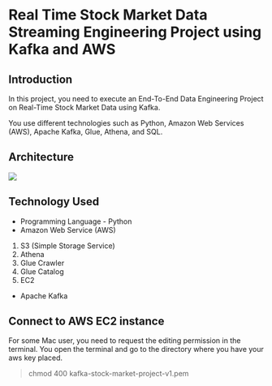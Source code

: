 # Real Time Stock Market Data Streaming Engineering Project using Kafka and AWS

## Introduction 
In this project, you need to execute an End-To-End Data Engineering Project on Real-Time Stock Market Data using Kafka.

You use different technologies such as Python, Amazon Web Services (AWS), Apache Kafka, Glue, Athena, and SQL.

## Architecture 
<img src="Architecture.jpg">

## Technology Used
- Programming Language - Python
- Amazon Web Service (AWS)
1. S3 (Simple Storage Service)
2. Athena
3. Glue Crawler
4. Glue Catalog
5. EC2
- Apache Kafka

## Connect to AWS EC2 instance
For some Mac user, you need to request the editing permission in the terminal. You open the terminal and go to the directory where you have your aws key placed.
> chmod 400 kafka-stock-market-project-v1.pem
